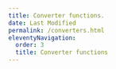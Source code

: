 ```yaml
---
title: Converter functions.
date: Last Modified 
permalink: /converters.html
eleventyNavigation:
  order: 3
  title: Converter functions
---
```

